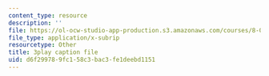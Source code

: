 ```yaml
---
content_type: resource
description: ''
file: https://ol-ocw-studio-app-production.s3.amazonaws.com/courses/8-03sc-physics-iii-vibrations-and-waves-fall-2016/d6f299789fc158c3bac3fe1deebd1151_T2n6fVybLcU.vtt
file_type: application/x-subrip
resourcetype: Other
title: 3play caption file
uid: d6f29978-9fc1-58c3-bac3-fe1deebd1151
---
```

